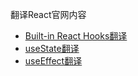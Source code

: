 翻译React官网内容

- [Built-in React Hooks翻译](builtInReactHooks.md)
- [useState翻译](useState.md)
- [useEffect翻译](useEffect.md)
